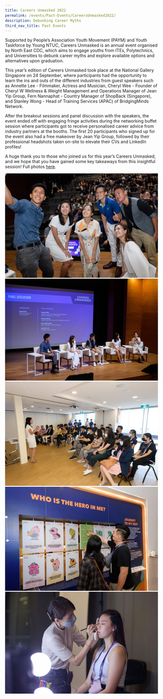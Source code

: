 ```yaml
---
title: Careers Unmasked 2022
permalink: /events/Past-Events/CareersUnmasked2022/
description: Debunking Career Myths
third_nav_title: Past Events
---
```

Supported by People’s Association Youth Movement (PAYM) and Youth Taskforce by Young NTUC, Careers Unmasked is an annual event organised by North East CDC, which aims to engage youths from ITEs, Polytechnics, and Universities to debunk career myths and explore available options and alternatives upon graduation.

This year’s edition of Careers Unmasked took place at the National Gallery Singapore on 24 September, where participants had the opportunity to learn the ins and outs of the different industries from guest speakers such as Annette Lee - Filmmaker, Actress and Musician, Cheryl Wee - Founder of Cheryl W Wellness & Weight Management and Operations Manager of Jean Yip Group, Fern Nannaphat - Country Manager of ShopBack (Singapore), and Stanley Wong - Head of Training Services (APAC) of BridgingMinds Network.

After the breakout sessions and panel discussion with the speakers, the event ended off with engaging fringe activities during the networking buffet session where participants got to receive personalised career advice from industry partners at the booths. The first 20 participants who signed up for the event also had a free makeover by Jean Yip Group, followed by their professional headshots taken on-site to elevate their CVs and LinkedIn profiles!

A huge thank you to those who joined us for this year’s Careers Unmasked, and we hope that you have gained some key takeaways from this insightful session! Full photos [here](https://www.facebook.com/media/set/?vanity=NECDC&set=a.463684809127210).

![](/images/Events/Upcoming%20Events/a1.jpg)
![](/images/Events/Upcoming%20Events/x1.jpg)
![](/images/Events/Upcoming%20Events/d1.jpg)
![](/images/Events/Upcoming%20Events/y1.jpg)
![](/images/Events/Upcoming%20Events/abc.jpg)
